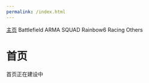 ```yaml
---
permalink: /index.html
---
```

[主页](https://saga2003.github.io/) Battlefield ARMA SQUAD Rainbow6 Racing Others
# 首页

首页正在建设中





